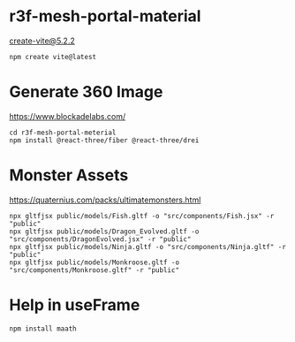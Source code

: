# r3f-mesh-portal-material

create-vite@5.2.2
```
npm create vite@latest
```

# Generate 360 Image
https://www.blockadelabs.com/

```
cd r3f-mesh-portal-meterial
npm install @react-three/fiber @react-three/drei
```

# Monster Assets
https://quaternius.com/packs/ultimatemonsters.html

```
npx gltfjsx public/models/Fish.gltf -o "src/components/Fish.jsx" -r "public"
npx gltfjsx public/models/Dragon_Evolved.gltf -o "src/components/DragonEvolved.jsx" -r "public"
npx gltfjsx public/models/Ninja.gltf -o "src/components/Ninja.gltf" -r "public"
npx gltfjsx public/models/Monkroose.gltf -o "src/components/Monkroose.gltf" -r "public"
```

# Help in useFrame
```
npm install maath
```
